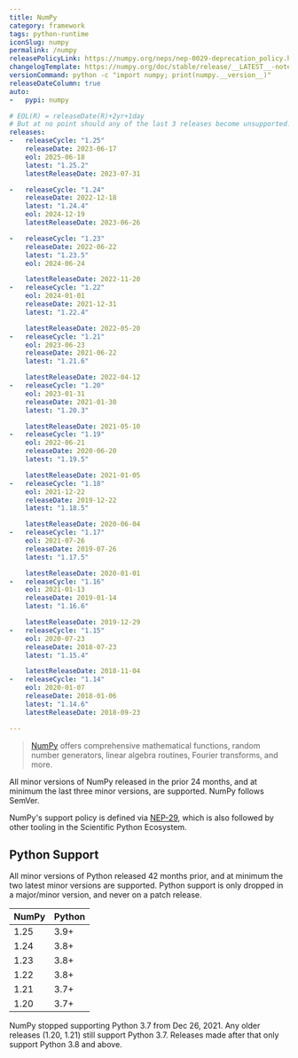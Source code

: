```yaml
---
title: NumPy
category: framework
tags: python-runtime
iconSlug: numpy
permalink: /numpy
releasePolicyLink: https://numpy.org/neps/nep-0029-deprecation_policy.html
changelogTemplate: https://numpy.org/doc/stable/release/__LATEST__-notes.html
versionCommand: python -c "import numpy; print(numpy.__version__)"
releaseDateColumn: true
auto:
-   pypi: numpy

# EOL(R) = releaseDate(R)+2yr+1day
# But at no point should any of the last 3 releases become unsupported.
releases:
-   releaseCycle: "1.25"
    releaseDate: 2023-06-17
    eol: 2025-06-18
    latest: "1.25.2"
    latestReleaseDate: 2023-07-31

-   releaseCycle: "1.24"
    releaseDate: 2022-12-18
    latest: "1.24.4"
    eol: 2024-12-19
    latestReleaseDate: 2023-06-26

-   releaseCycle: "1.23"
    releaseDate: 2022-06-22
    latest: "1.23.5"
    eol: 2024-06-24

    latestReleaseDate: 2022-11-20
-   releaseCycle: "1.22"
    eol: 2024-01-01
    releaseDate: 2021-12-31
    latest: "1.22.4"

    latestReleaseDate: 2022-05-20
-   releaseCycle: "1.21"
    eol: 2023-06-23
    releaseDate: 2021-06-22
    latest: "1.21.6"

    latestReleaseDate: 2022-04-12
-   releaseCycle: "1.20"
    eol: 2023-01-31
    releaseDate: 2021-01-30
    latest: "1.20.3"

    latestReleaseDate: 2021-05-10
-   releaseCycle: "1.19"
    eol: 2022-06-21
    releaseDate: 2020-06-20
    latest: "1.19.5"

    latestReleaseDate: 2021-01-05
-   releaseCycle: "1.18"
    eol: 2021-12-22
    releaseDate: 2019-12-22
    latest: "1.18.5"

    latestReleaseDate: 2020-06-04
-   releaseCycle: "1.17"
    eol: 2021-07-26
    releaseDate: 2019-07-26
    latest: "1.17.5"

    latestReleaseDate: 2020-01-01
-   releaseCycle: "1.16"
    eol: 2021-01-13
    releaseDate: 2019-01-14
    latest: "1.16.6"

    latestReleaseDate: 2019-12-29
-   releaseCycle: "1.15"
    eol: 2020-07-23
    releaseDate: 2018-07-23
    latest: "1.15.4"

    latestReleaseDate: 2018-11-04
-   releaseCycle: "1.14"
    eol: 2020-01-07
    releaseDate: 2018-01-06
    latest: "1.14.6"
    latestReleaseDate: 2018-09-23

---
```


> [NumPy](https://numpy.org/) offers comprehensive mathematical functions, random number generators, linear algebra routines, Fourier transforms, and more.

All minor versions of NumPy released in the prior 24 months, and at minimum the last three minor versions, are supported. NumPy follows SemVer.

NumPy's support policy is defined via [NEP-29](https://numpy.org/neps/nep-0029-deprecation_policy.html), which is also followed by other tooling in the Scientific Python Ecosystem.

## Python Support

All minor versions of Python released 42 months prior, and at minimum the two latest minor versions are supported. Python support is only dropped in a major/minor version, and never on a patch release.

NumPy | Python
------|-------
1.25  | 3.9+
1.24  | 3.8+
1.23  | 3.8+
1.22  | 3.8+
1.21  | 3.7+
1.20  | 3.7+

NumPy stopped supporting Python 3.7 from Dec 26, 2021. Any older releases (1.20, 1.21) still support Python 3.7. Releases made after that only support Python 3.8 and above.
